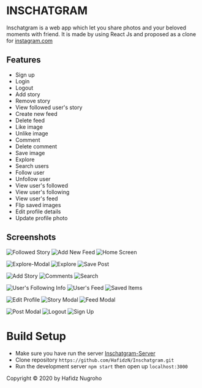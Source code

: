 # INSCHATGRAM

Inschatgram is a web app which let you share photos and your beloved moments with friend. It is made by using React Js and proposed as a clone for [instagram.com](instagram.com)


## Features
* Sign up
* Login
* Logout
* Add story
* Remove story
* View followed user's story
* Create new feed
* Delete feed
* Like image
* Unlike image
* Comment
* Delete comment
* Save image
* Explore 
* Search users
* Follow user
* Unfollow user
* View user's followed
* View user's following
* View user's feed
* Flip saved images
* Edit profile details
* Update profile photo



## Screenshots
![Followed Story](https://res.cloudinary.com/smilj4npj4nic/image/upload/v1598514830/story-2_svjcl9.png)
![Add New Feed](https://res.cloudinary.com/smilj4npj4nic/image/upload/v1598514808/new-post_sdlsxb.png)
![Home Screen](https://res.cloudinary.com/smilj4npj4nic/image/upload/v1598514810/feed-1_ggyjna.png)

![Explore-Modal](https://res.cloudinary.com/smilj4npj4nic/image/upload/v1598514819/explore-2_u9nykw.png)
![Explore](https://res.cloudinary.com/smilj4npj4nic/image/upload/v1598514815/explore_qsm8dt.png)
![Save Post](https://res.cloudinary.com/smilj4npj4nic/image/upload/v1598514802/post_ffpile.png)

![Add Story](https://res.cloudinary.com/smilj4npj4nic/image/upload/v1598517941/add-story-2_lhzjtg.png)
![Comments](https://res.cloudinary.com/smilj4npj4nic/image/upload/v1598518469/comment_we5ett.png)
![Search](https://res.cloudinary.com/smilj4npj4nic/image/upload/v1598518671/search_sk49z3.png)

![User's Following Info](https://res.cloudinary.com/smilj4npj4nic/image/upload/v1598518961/user-profile-2_mzosyk.png)
![User's Feed](https://res.cloudinary.com/smilj4npj4nic/image/upload/v1598518964/user-profile_wuzxot.png)
![Saved Items](https://res.cloudinary.com/smilj4npj4nic/image/upload/v1598519524/saved_wpplsy.png)

![Edit Profile](https://res.cloudinary.com/smilj4npj4nic/image/upload/v1598519297/edit-profile_gafudt.png)
![Story Modal](https://res.cloudinary.com/smilj4npj4nic/image/upload/v1598519882/story_riophm.png)
![Feed Modal](https://res.cloudinary.com/smilj4npj4nic/image/upload/v1598520171/Feed_Modal_y6byt0.png)

![Post Modal](https://res.cloudinary.com/smilj4npj4nic/image/upload/v1598520342/Post_Modal_icbk01.png)
![Logout](https://res.cloudinary.com/smilj4npj4nic/image/upload/v1598520820/Logout_q13ckv.png)
![Sign Up](https://res.cloudinary.com/smilj4npj4nic/image/upload/v1598522108/signIn_bnowtg.png)




# Build Setup
* Make sure you have run the server [Inschatgram-Server](https://github.com/HafidzN/INSCHATGRAM-Server.git)
* Clone repository `https://github.com/HafidzN/Inschatgram.git`
* Run the development server 
  `npm start`
  then open up `localhost:3000`



Copyright © 2020 by Hafidz Nugroho



